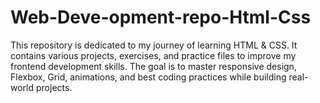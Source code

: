 # Web-Deve-opment-repo-Html-Css
This repository is dedicated to my journey of learning HTML &amp; CSS. It contains various projects, exercises, and practice files to improve my frontend development skills. The goal is to master responsive design, Flexbox, Grid, animations, and best coding practices while building real-world projects.
